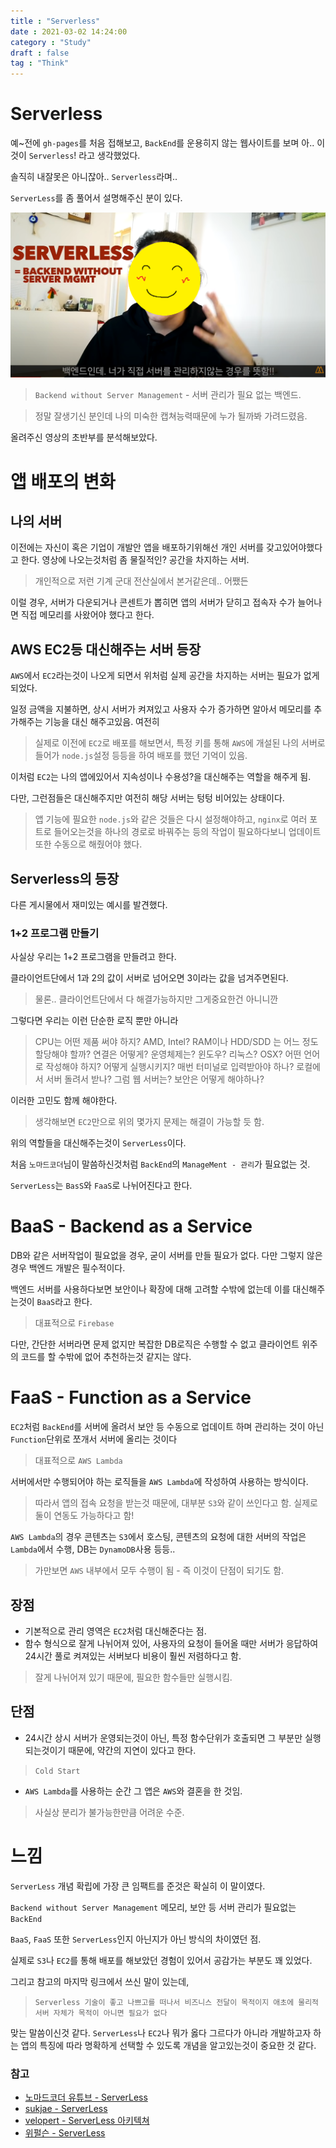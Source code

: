 ```yaml
---
title : "Serverless"
date : 2021-03-02 14:24:00
category : "Study"
draft : false
tag : "Think"
--- 
```

# Serverless
예~전에 `gh-pages`를 처음 접해보고, `BackEnd`를 운용히지 않는 웹사이트를 보며 아.. 이것이 `Serverless`! 라고 생각했었다.

솔직히 내잘못은 아니잖아.. `Serverless`라며..

`ServerLess`를 좀 풀어서 설명해주신 분이 있다.

<div style="text-align : center">
  <img src="/img/2021/03/02/1.PNG?raw=true" alt="1">
</div>

> `Backend without Server Management` - 서버 관리가 필요 없는 백엔드.

> 정말 잘생기신 분인데 나의 미숙한 캡쳐능력때문에 누가 될까봐 가려드렸음.

올려주신 영상의 초반부를 분석해보았다.

# 앱 배포의 변화
## 나의 서버
이전에는 자신이 혹은 기업이 개발안 앱을 배포하기위해선 개인 서버를 갖고있어야했다고 한다. 영상에 나오는것처럼 좀 물질적인? 공간을 차지하는 서버.
> 개인적으로 저런 기계 군대 전산실에서 본거같은데.. 어쨌든

이럴 경우, 서버가 다운되거나 콘센트가 뽑히면 앱의 서버가 닫히고 접속자 수가 늘어나면 직접 메모리를 사왔어야 했다고 한다.

## AWS EC2등 대신해주는 서버 등장
`AWS`에서 `EC2`라는것이 나오게 되면서 위처럼 실제 공간을 차지하는 서버는 필요가 없게되었다.

일정 금액을 지불하면, 상시 서버가 켜져있고 사용자 수가 증가하면 알아서 메모리를 추가해주는 기능을 대신 해주고있음. 여전히
> 실제로 이전에 `EC2`로 배포를 해보면서, 특정 키를 통해 `AWS`에 개설된 나의 서버로 들어가 `node.js`설정 등등을 하여 배포를 했던 기억이 있음.

이처럼 `EC2`는 나의 앱에있어서 지속성이나 수용성?을 대신해주는 역할을 해주게 됨.

다만, 그런점들은 대신해주지만 여전히 해당 서버는 텅텅 비어있는 상태이다. 
> 앱 기능에 필요한 `node.js`와 같은 것들은 다시 설정해야하고, `nginx`로 여러 포트로 들어오는것을 하나의 경로로 바꿔주는 등의 작업이 필요하다보니 업데이트 또한 수동으로 해줬어야 했다.


## Serverless의 등장
다른 게시물에서 재미있는 예시를 발견했다.
### 1+2 프로그램 만들기
사실상 우리는 1+2 프로그램을 만들려고 한다.

클라이언트단에서 1과 2의 값이 서버로 넘어오면 3이라는 값을 넘겨주면된다.
> 물론.. 클라이언트단에서 다 해결가능하지만 그게중요한건 아니니깐

그렇다면 우리는 이런 단순한 로직 뿐만 아니라
> CPU는 어떤 제품 써야 하지? AMD, Intel?
> RAM이나 HDD/SDD 는 어느 정도 할당해야 할까?
> 연결은 어떻게?
> 운영체제는? 윈도우? 리눅스? OSX?
> 어떤 언어로 작성해야 하지?
> 어떻게 실행시키지? 매번 터미널로 입력받아야 하나? 로컬에서 서버 돌려서 받나? 
> 그럼 웹 서버는?
> 보안은 어떻게 해야하나?

이러한 고민도 함께 해야한다.
> 생각해보면 `EC2`만으로 위의 몇가지 문제는 해결이 가능할 듯 함.

위의 역할들을 대신해주는것이 `ServerLess`이다. 

처음 `노마드코더`님이 말씀하신것처럼 `BackEnd`의 `ManageMent - 관리`가 필요없는 것.

`ServerLess`는 `BasS`와 `FaaS`로 나뉘어진다고 한다.

# BaaS - Backend as a Service
DB와 같은 서버작업이 필요없을 경우, 굳이 서버를 만들 필요가 없다. 다만 그렇지 않은 경우 백엔드 개발은 필수적이다.

백엔드 서버를 사용하다보면 보안이나 확장에 대해 고려할 수밖에 없는데 이를 대신해주는것이 `BaaS`라고 한다.
> 대표적으로 `Firebase`

다만, 간단한 서버라면 문제 없지만 복잡한 DB로직은 수행할 수 없고 클라이언트 위주의 코드를 할 수밖에 없어 추천하는것 같지는 않다.

# FaaS - Function as a Service
`EC2`처럼 `BackEnd`를 서버에 올려서 보안 등 수동으로 업데이트 하며 관리하는 것이 아닌 `Function`단위로 쪼개서 서버에 올리는 것이다
> 대표적으로 `AWS Lambda`

서버에서만 수행되어야 하는 로직들을 `AWS Lambda`에 작성하여 사용하는 방식이다.
> 따라서 앱의 접속 요청을 받는것 때문에, 대부분 `S3`와 같이 쓰인다고 함. 실제로 둘이 연동도 가능하다고 함!

`AWS Lambda`의 경우 콘텐츠는 `S3`에서 호스팅, 콘텐츠의 요청에 대한 서버의 작업은 `Lambda`에서 수행, DB는 `DynamoDB`사용 등등..
> 가만보면 `AWS` 내부에서 모두 수행이 됨 - 즉 이것이 단점이 되기도 함.

## 장점
* 기본적으로 관리 영역은 `EC2`처럼 대신해준다는 점.
* 함수 형식으로 잘게 나뉘어져 있어, 사용자의 요청이 들어올 때만 서버가 응답하여 24시간 풀로 켜져있는 서버보다 비용이 훨씬 저렴하다고 함.
> 잘게 나뉘어져 있기 때문에, 필요한 함수들만 실행시킴.

## 단점
* 24시간 상시 서버가 운영되는것이 아닌, 특정 함수단위가 호출되면 그 부분만 실행되는것이기 때문에, 약간의 지연이 있다고 한다.
> `Cold Start`
* `AWS Lambda`를 사용하는 순간 그 앱은 `AWS`와 결혼을 한 것임.
> 사실상 분리가 불가능한만큼 어려운 수준.

# 느낌
`ServerLess` 개념 확립에 가장 큰 임팩트를 준것은 확실히 이 말이였다.

`Backend without Server Management` 메모리, 보안 등 서버 관리가 필요없는 `BackEnd`

`BaaS`, `FaaS` 또한 `ServerLess`인지 아닌지가 아닌 방식의 차이였던 점.

실제로 `S3`나 `EC2`를 통해 배포를 해보았던 경험이 있어서 공감가는 부분도 꽤 있었다.

그리고 참고의 마지막 링크에서 쓰신 말이 있는데,
> `Serverless 기술이 좋고 나쁘고를 떠나서 비즈니스 전달이 목적이지 애초에 물리적 서버 자체가 목적이 아니면 필요가 없다`

맞는 말씀이신것 같다. `ServerLess`나 `EC2`나 뭐가 옳다 그르다가 아니라 개발하고자 하는 앱의 특징에 따라 명확하게 선택할 수 있도록 개념을 알고있는것이 중요한 것 같다.


### 참고
* [노마드코더 유튜브 - ServerLess](https://www.youtube.com/watch?v=ufLmReluPww)
* [sukjae - ServerLess](https://sukjae.github.io/posts/what-is-serverless#%EC%96%B4%EB%96%BB%EA%B2%8C-%EC%82%AC%EC%9A%A9-%EB%90%98%EB%82%98%EC%9A%94)
* [velopert - ServerLess 아키텍쳐](https://velopert.com/3543)
* [위펄슨 - ServerLess](https://tech.weperson.com/wedev/backend/serverless/#serverless%E1%84%8B%E1%85%B4-%E1%84%83%E1%85%A1%E1%86%AB%E1%84%8C%E1%85%A5%E1%86%B7)